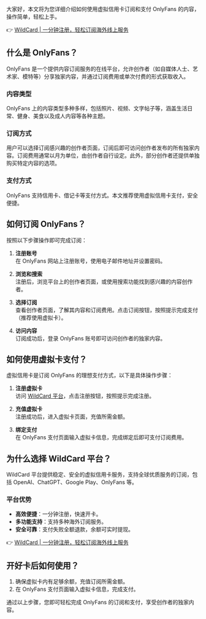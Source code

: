 大家好，本文将为您详细介绍如何使用虚拟信用卡订阅和支付 OnlyFans 的内容，操作简单，轻松上手。

👉 [WildCard | 一分钟注册，轻松订阅海外线上服务](https://bit.ly/bewildcard)

## 什么是 OnlyFans？

OnlyFans 是一个提供内容订阅服务的在线平台，允许创作者（如自媒体人士、艺术家、模特等）分享独家内容，并通过订阅费用或单次付费的形式获取收入。

### 内容类型
OnlyFans 上的内容类型多种多样，包括照片、视频、文字帖子等，涵盖生活日常、健身、美食以及成人内容等各种主题。

### 订阅方式
用户可以选择订阅感兴趣的创作者页面，订阅后即可访问创作者发布的所有独家内容。订阅费用通常以月为单位，由创作者自行设定。此外，部分创作者还提供单独购买特定内容的选项。

### 支付方式
OnlyFans 支持信用卡、借记卡等支付方式。本文推荐使用虚拟信用卡支付，安全便捷。

## 如何订阅 OnlyFans？

按照以下步骤操作即可完成订阅：

1. **注册账号**  
   在 OnlyFans 网站上注册账号，使用电子邮件地址并设置密码。

2. **浏览和搜索**  
   注册后，浏览平台上的创作者页面，或使用搜索功能找到感兴趣的内容创作者。

3. **选择订阅**  
   查看创作者页面，了解其内容和订阅费用。点击订阅按钮，按照提示完成支付（推荐使用虚拟卡）。

4. **访问内容**  
   订阅成功后，登录 OnlyFans 账号即可访问创作者的独家内容。

## 如何使用虚拟卡支付？

虚拟信用卡是订阅 OnlyFans 的理想支付方式，以下是具体操作步骤：

1. **注册虚拟卡**  
   访问 [WildCard 平台](https://bit.ly/bewildcard)，点击注册按钮，按照提示完成注册。

2. **充值虚拟卡**  
   注册成功后，进入虚拟卡页面，充值所需金额。

3. **绑定支付**  
   在 OnlyFans 支付页面输入虚拟卡信息，完成绑定后即可支付订阅费用。

## 为什么选择 WildCard 平台？

WildCard 平台提供稳定、安全的虚拟信用卡服务，支持全球优质服务的订阅，包括 OpenAI、ChatGPT、Google Play、OnlyFans 等。

### 平台优势
- **高效便捷**：一分钟注册，快速开卡。
- **多功能支持**：支持多种海外订阅服务。
- **安全可靠**：支付失败全额退款，余额可实时提现。

👉 [WildCard | 一分钟注册，轻松订阅海外线上服务](https://bit.ly/bewildcard)

## 开好卡后如何使用？

1. 确保虚拟卡内有足够余额，充值订阅所需金额。
2. 在 OnlyFans 支付页面输入虚拟卡信息，完成支付。

通过以上步骤，您即可轻松完成 OnlyFans 的订阅和支付，享受创作者的独家内容。